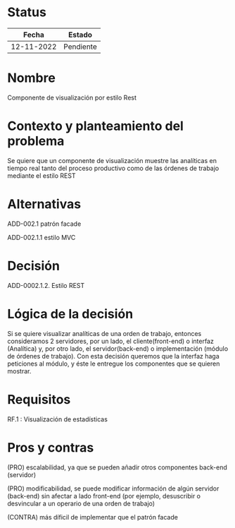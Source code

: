 # Status

| Fecha     | Estado    |
| --------- | --------- |
| 12-11-2022 | Pendiente |

# Nombre

Componente de visualización por estilo Rest

# Contexto y planteamiento del problema

Se quiere que un componente de visualización muestre las analíticas en tiempo real tanto del proceso productivo como de las órdenes de trabajo mediante el estilo REST

# Alternativas

ADD-002.1 patrón facade

ADD-002.1.1 estilo MVC

# Decisión

ADD-0002.1.2. Estilo REST

# Lógica de la decisión

Si se quiere visualizar analíticas de una orden de trabajo, entonces consideramos 2 servidores, por un lado, el cliente(front-end) o interfaz (Analítica) y, por otro lado, el servidor(back-end) o implementación (módulo de órdenes de trabajo). Con esta decisión queremos que la interfaz haga peticiones al módulo, y éste le entregue los componentes que se quieren mostrar.

# Requisitos

RF.1 : Visualización de estadísticas

# Pros y contras

(PRO) escalabilidad, ya que se pueden añadir otros componentes back-end (servidor)

(PRO) modificabilidad, se puede modificar información de algún servidor (back-end) sin afectar a lado front-end (por ejemplo, desuscribir o desvincular a un operario de una orden de trabajo)

(CONTRA) más díficil de implementar que el patrón facade
